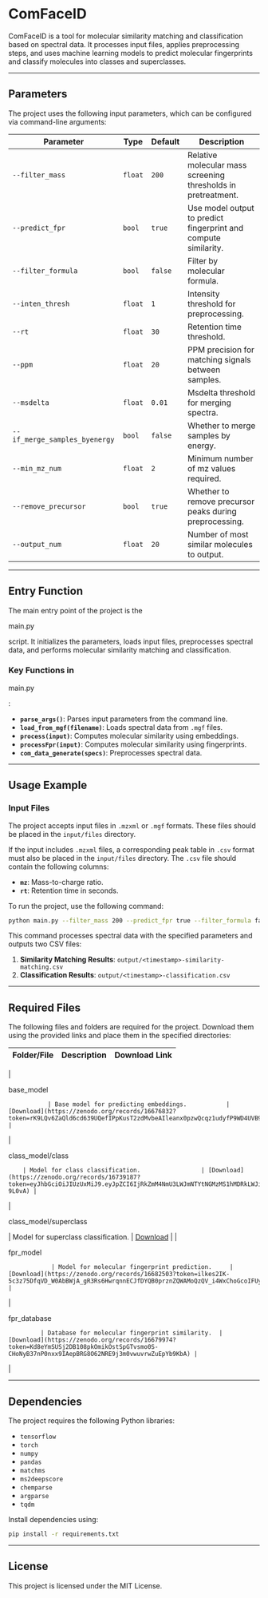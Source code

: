 # ComFaceID

ComFaceID is a tool for molecular similarity matching and classification based on spectral data. It processes input files, applies preprocessing steps, and uses machine learning models to predict molecular fingerprints and classify molecules into classes and superclasses.

---

## Parameters

The project uses the following input parameters, which can be configured via command-line arguments:

| Parameter                  | Type    | Default | Description                                                                 |
|----------------------------|---------|---------|-----------------------------------------------------------------------------|
| `--filter_mass`            | `float` | `200`   | Relative molecular mass screening thresholds in pretreatment.              |
| `--predict_fpr`            | `bool`  | `true`  | Use model output to predict fingerprint and compute similarity.            |
| `--filter_formula`         | `bool`  | `false` | Filter by molecular formula.                                               |
| `--inten_thresh`           | `float` | `1`     | Intensity threshold for preprocessing.                                     |
| `--rt`                     | `float` | `30`    | Retention time threshold.                                                  |
| `--ppm`                    | `float` | `20`    | PPM precision for matching signals between samples.                        |
| `--msdelta`                | `float` | `0.01`  | Msdelta threshold for merging spectra.                                     |
| `--if_merge_samples_byenergy` | `bool` | `false` | Whether to merge samples by energy.                                        |
| `--min_mz_num`             | `float` | `2`     | Minimum number of mz values required.                                      |
| `--remove_precursor`       | `bool`  | `true`  | Whether to remove precursor peaks during preprocessing.                    |
| `--output_num`             | `float` | `20`    | Number of most similar molecules to output.                                |

---

## Entry Function

The main entry point of the project is the 

main.py

 script. It initializes the parameters, loads input files, preprocesses spectral data, and performs molecular similarity matching and classification.

### Key Functions in 

main.py

:
- **`parse_args()`**: Parses input parameters from the command line.
- **`load_from_mgf(filename)`**: Loads spectral data from `.mgf` files.
- **`process(input)`**: Computes molecular similarity using embeddings.
- **`processFpr(input)`**: Computes molecular similarity using fingerprints.
- **`com_data_generate(specs)`**: Preprocesses spectral data.

---

## Usage Example

### Input Files

The project accepts input files in `.mzxml` or `.mgf` formats. These files should be placed in the `input/files` directory. 

If the input includes `.mzxml` files, a corresponding peak table in `.csv` format must also be placed in the `input/files` directory. The `.csv` file should contain the following columns:
- **`mz`**: Mass-to-charge ratio.
- **`rt`**: Retention time in seconds.

To run the project, use the following command:

```bash
python main.py --filter_mass 200 --predict_fpr true --filter_formula false --inten_thresh 1 --rt 30 --ppm 20 --msdelta 0.01 --if_merge_samples_byenergy false --min_mz_num 2 --remove_precursor true --output_num 20
```

This command processes spectral data with the specified parameters and outputs two CSV files:
1. **Similarity Matching Results**: `output/<timestamp>-similarity-matching.csv`
2. **Classification Results**: `output/<timestamp>-classification.csv`

---

## Required Files

The following files and folders are required for the project. Download them using the provided links and place them in the specified directories:

| Folder/File                | Description                                      | Download Link                                                                 |
|----------------------------|--------------------------------------------------|-------------------------------------------------------------------------------|
| 

base_model

               | Base model for predicting embeddings.           | [Download](https://zenodo.org/records/16676832?token=rK9LQv6ZaQld6cd639UQefIPpKusT2zdMvbeAIleanx0pzwQcqz1udyfP9WD4UVB9e_SCgW6ia3PgkpkGQikhw) |
| 

class_model/class

        | Model for class classification.                 | [Download](https://zenodo.org/records/16739187?token=eyJhbGciOiJIUzUxMiJ9.eyJpZCI6IjRkZmM4NmU3LWJmNTYtNGMzMS1hMDRkLWJiOWJkMWE5OTI4NSIsImRhdGEiOnt9LCJyYW5kb20iOiIxMTllOGZjYTkyY2IyMTFmYjE2NTkzN2ExZmE2NWM5MCJ9.C4jqlgvF168csHtFpgMl80VJCQFqnXCvDDFkmLmxntWhzQ60xnkXgv1fb9uTi3bKSxBlTas5zx01Htuu-9L0vA) |
| 

class_model/superclass

   | Model for superclass classification.            | [Download](https://zenodo.org/records/16739195?token=eyJhbGciOiJIUzUxMiJ9.eyJpZCI6IjI3ZTgyOWFiLTRhNWEtNDIwNS1iZWM4LTQ5M2U3NzZmNTU1MyIsImRhdGEiOnt9LCJyYW5kb20iOiIxNDk5NjM3NmUzMWFlZjQ4YzE5ZjE5OTExZjdlNDI1OSJ9.8RycruKCPRKyX-D-wm9pmMgTbh8rxFZuIVK35fIGRQ9P79PihmWPBz-VLWTWrJIUBvC9HgTxQNFHxP8Do4MVcg) |
| 

fpr_model

                | Model for molecular fingerprint prediction.     | [Download](https://zenodo.org/records/16682503?token=ilkes2IK-5c3z75DfqVD_W0AbBWjA_gR3Rs6HwrqnnECJfDYQB0prznZQWAMoQzQV_i4WxChoGcoIFUyA7ostQ) |
| 

fpr_database

             | Database for molecular fingerprint similarity.  | [Download](https://zenodo.org/records/16679974?token=Kd8eYmSUSj2DB108pkOmikOstSpGTvsmo0S-CHoNyB37nP0nxx9IAepBRG8O62NRE9j3m0vwuvrwZuEpYb9KbA) |
| 


---

## Dependencies

The project requires the following Python libraries:
- `tensorflow`
- `torch`
- `numpy`
- `pandas`
- `matchms`
- `ms2deepscore`
- `chemparse`
- `argparse`
- `tqdm`

Install dependencies using:

```bash
pip install -r requirements.txt
```

---

## License

This project is licensed under the MIT License.